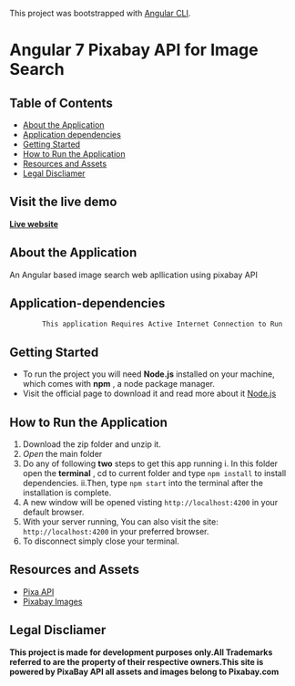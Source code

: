 This project was bootstrapped with [Angular CLI](https://cli.angular.io/).

# Angular 7 Pixabay API for Image Search

## Table of Contents

- [About the Application](#about-the-application)
- [Application dependencies](#application-dependencies)
- [Getting Started](#getting-started)
- [How to Run the Application](#how-to-run-the-application)
- [Resources and Assets](#Resources-and-Assets)
- [Legal Discliamer](#Legal-Discliamer)

## Visit the live demo

**[Live website](https://reshma-dhuldhule-angular-pixabay-imagesearch.netlify.com)**

## About the Application

An Angular based image search web apllication using pixabay API

## Application-dependencies

            This application Requires Active Internet Connection to Run

## Getting Started

- To run the project you will need **Node.js** installed on your machine, which comes with **npm** , a node package manager.
- Visit the official page to download it and read more about it [Node.js](https://nodejs.org/it/)

## How to Run the Application

1.  Download the zip folder and unzip it.
2.  _Open_ the main folder
3.  Do any of following **two** steps to get this app running
    i. In this folder open the **terminal** , cd to current folder and type `npm install` to install dependencies.
    ii.Then, type `npm start` into the terminal after the installation is complete.
4.  A new window will be opened visting `http://localhost:4200` in your default browser.
5.  With your server running, You can also visit the site: `http://localhost:4200` in your preferred browser.
6.  To disconnect simply close your terminal.

## Resources and Assets

- [Pixa API](https://pixabay.com/api/docs/)
- [Pixabay Images](https://pixabay.com)

## Legal Discliamer

**This project is made for development purposes only.All Trademarks referred to are the property of their respective owners.This site is powered by PixaBay API all assets and images belong to Pixabay.com**
